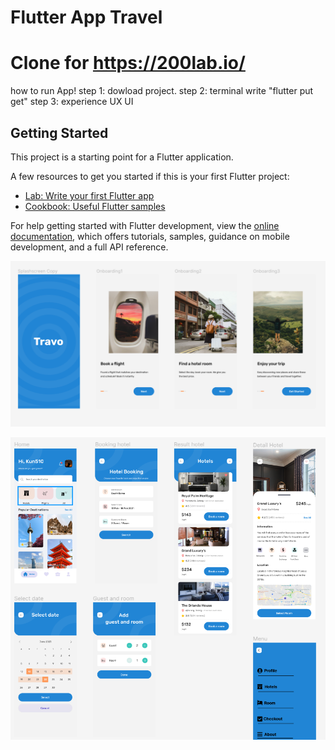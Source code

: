 # Flutter App Travel

# Clone for https://200lab.io/

how to run App!
step 1: dowload project.
step 2: terminal write "flutter put get"
step 3: experience UX UI

## Getting Started

This project is a starting point for a Flutter application.

A few resources to get you started if this is your first Flutter project:

- [Lab: Write your first Flutter app](https://docs.flutter.dev/get-started/codelab)
- [Cookbook: Useful Flutter samples](https://docs.flutter.dev/cookbook)

For help getting started with Flutter development, view the
[online documentation](https://docs.flutter.dev/), which offers tutorials,
samples, guidance on mobile development, and a full API reference.

<p align="center">
  <img src="assets/spl.png" >
</p>
<p align="center">
  <img src="assets/function.png" >
</p>
